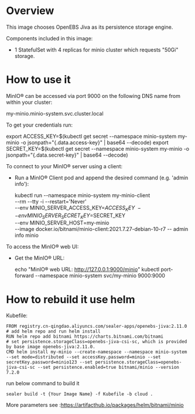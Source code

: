 # Overview

This image chooses OpenEBS Jiva as its persistence storage engine.

Components included in this image:

* 1 StatefulSet with 4 replicas for minio cluster which requests "50Gi" storage.

# How to use it

MinIO&reg; can be accessed via port 9000 on the following DNS name from within your cluster:

my-minio.minio-system.svc.cluster.local

To get your credentials run:

export ACCESS_KEY=$(kubectl get secret --namespace minio-system my-minio -o jsonpath="{.data.access-key}" | base64
--decode)
export SECRET_KEY=$(kubectl get secret --namespace minio-system my-minio -o jsonpath="{.data.secret-key}" | base64
--decode)

To connect to your MinIO&reg; server using a client:

- Run a MinIO&reg; Client pod and append the desired command (e.g. 'admin info'):

  kubectl run --namespace minio-system my-minio-client \
  --rm --tty -i --restart='Never' \
  --env MINIO_SERVER_ACCESS_KEY=$ACCESS_KEY \
  --env MINIO_SERVER_SECRET_KEY=$SECRET_KEY \
  --env MINIO_SERVER_HOST=my-minio \
  --image docker.io/bitnami/minio-client:2021.7.27-debian-10-r7 -- admin info minio

To access the MinIO&reg; web UI:

- Get the MinIO&reg; URL:

  echo "MinIO&reg; web URL: http://127.0.0.1:9000/minio"
  kubectl port-forward --namespace minio-system svc/my-minio 9000:9000

# How to rebuild it use helm

Kubefile:

```shell
FROM registry.cn-qingdao.aliyuncs.com/sealer-apps/openebs-jiva:2.11.0
# add helm repo and run helm install
RUN helm repo add bitnami https://charts.bitnami.com/bitnami
# set persistence.storageClass=openebs-jiva-csi-sc, which is provided by base image openebs-jiva:2.11.0.
CMD helm install my-minio --create-namespace --namespace minio-system --set mode=distributed --set accessKey.password=minio --set secretKey.password=minio123 --set persistence.storageClass=openebs-jiva-csi-sc --set persistence.enabled=true bitnami/minio --version 7.2.0
```

run below command to build it

```shell
sealer build -t {Your Image Name} -f Kubefile -b cloud .
```

More parameters see :https://artifacthub.io/packages/helm/bitnami/minio